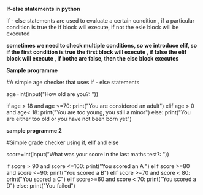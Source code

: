 **If-else statements in python**

if - else statements are used to evaluate a certain condition , if a particular condition is true the if block will execute, if not the esle block will be executed

**sometimes we need to check multiple conditions, so we introduce elif, so if the first condition is true the first block will execute , if false the elif block will execute , if bothe are false, then the else block executes**

**Sample programme**

#A simple age checker that uses if - else statements

age=int(input("How old are you?: "))

if age > 18 and age <=70:
    print("You are considered an adult")
elif age > 0 and age< 18:
    print("You are too young, you still a minor")
else:
    print("You are either too old or you have not been born yet")

**sample programme 2**

#Simple grade checker using  if, elif and else

score=int(input("What was your score in the last maths test?: "))

if score > 90 and score <=100:
    print("You scored an A ")
elif score >=80 and score <=90:
    print("You scored a B")
elif score >=70 and score < 80:
    print("You scored a C")
elif score>=60 and score < 70:
    print("You scored a D")
else:
    print("You failed")

